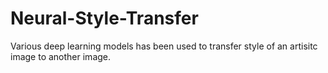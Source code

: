 # Neural-Style-Transfer
Various deep learning models has been used to transfer style of an artisitc image to another image.
